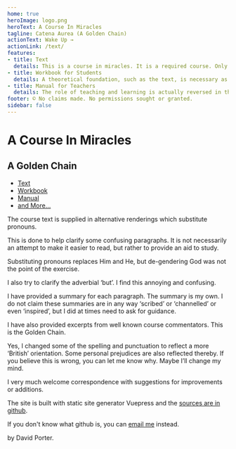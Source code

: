 ```yaml
---
home: true
heroImage: logo.png
heroText: A Course In Miracles
tagline: Catena Aurea (A Golden Chain)
actionText: Wake Up →
actionLink: /text/
features:
- title: Text
  details: This is a course in miracles. It is a required course. Only the time you take it is voluntary. Free will does not mean that you can establish the curriculum. It means only that you can elect what you want to take at a given time. The course does not aim at teaching the meaning of love, for that is beyond what can be taught. It does aim, however, at removing the blocks to the awareness of love’s presence, which is your natural inheritance. The opposite of love is fear, but what is all-encompassing can have no opposite.
- title: Workbook for Students
  details: A theoretical foundation, such as the text, is necessary as a background to make these exercises meaningful. Yet it is the exercises that will make the goal possible. An untrained mind can accomplish nothing. It is the purpose of these exercises to train the mind to think along the lines which the course sets forth.
- title: Manual for Teachers
  details: The role of teaching and learning is actually reversed in the thinking of the world. The reversal is characteristic. It seems as if the teacher and the learner are separated, the teacher giving something to the learner rather than to himself. Further, the act of teaching is regarded as a special activity in which one engages only a relatively small proportion of one’s time. The course, on the other hand, emphasises that to teach is to learn, so that teacher and learner are the same. It also emphasises that teaching is a constant process; it goes on every moment of the day and continues into sleeping thoughts as well.
footer: © No claims made. No permissions sought or granted. 
sidebar: false
---
```



# A Course In Miracles

## A Golden Chain

- [Text](/text/)
- [Workbook](/workbook/)
- [Manual](/manual/)
- [and More…](/other/)


The course text is supplied in alternative renderings which substitute pronouns.

This is done to help clarify some confusing paragraphs. It is not necessarily an attempt to make it easier to read, but rather to provide an aid to study.

Substituting pronouns replaces Him and He, but de-gendering God was not the point of the exercise.

I also try to clarify the adverbial ‘but’. I find this annoying and confusing.

I have provided a summary for each paragraph. The summary is my own. I do not claim these summaries are in any way ‘scribed’ or ‘channelled’ or even ‘inspired’, but I did at times need to ask for guidance.

I have also provided excerpts from well known course commentators. This is the Golden Chain.

Yes, I changed some of the spelling and punctuation to reflect a more ‘British’ orientation. Some personal prejudices are also reflected thereby. If you believe this is wrong, you can let me know why. Maybe I’ll change my mind.

I very much welcome correspondence with suggestions for improvements or additions.

The site is built with static site generator Vuepress and the <a href=https://github.com/W-David-Porter/acim>sources are in github</a>. 

If you don't know what github is, you can <a href=mailto:acim@fea.st>email me</a> instead. 

by David Porter. 